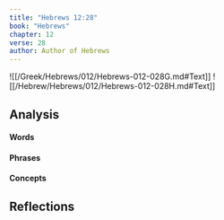 ```yaml
---
title: "Hebrews 12:28"
book: "Hebrews"
chapter: 12
verse: 28
author: Author of Hebrews
---
```

![[/Greek/Hebrews/012/Hebrews-012-028G.md#Text]]
![[/Hebrew/Hebrews/012/Hebrews-012-028H.md#Text]]

## Analysis

#### Words

#### Phrases

#### Concepts

## Reflections
